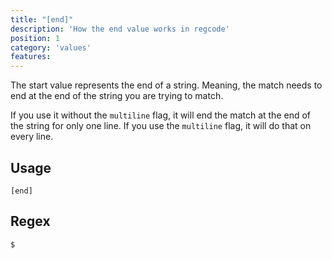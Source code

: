 ```yaml
---
title: "[end]"
description: 'How the end value works in regcode'
position: 1
category: 'values'
features:
---
```



The start value represents the end of a string. Meaning, the match needs to end at the end of the string you are trying to match.

If you use it without the `multiline` flag, it will end the match at the end of the string for only one line. If you use the `multiline` flag, it will do that on every line.

## Usage

`[end]`
## Regex

```
$
```
